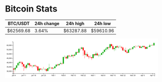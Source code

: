# Bitcoin Stats

BTC/USDT|24h change|24h high|24h low|
|---|---|---|---|
|$62569.68|3.64%|$63287.88|$59610.96|

<img src="./chart.svg">
